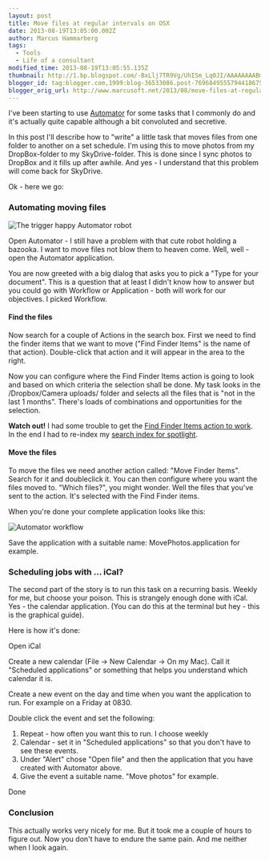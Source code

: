 ```yaml
---
layout: post
title: Move files at regular intervals on OSX
date: 2013-08-19T13:05:00.002Z
author: Marcus Hammarberg
tags:
  - Tools
  - Life of a consultant
modified_time: 2013-08-19T13:05:55.135Z
thumbnail: http://1.bp.blogspot.com/-BxLlj7TR9Vg/UhISm_Lq0JI/AAAAAAAABmY/TNAiogmrJo8/s72-c/Screen+Shot+2013-08-19+at+14.41.50+.png
blogger_id: tag:blogger.com,1999:blog-36533086.post-7696849555794418675
blogger_orig_url: http://www.marcusoft.net/2013/08/move-files-at-regular-intervals-on-osx.html
---
```


I've been starting to use [Automator](http://support.apple.com/kb/HT2488) for some tasks that I commonly do and it's actually quite capable although a bit convoluted and secretive.

In this post I'll describe how to "write" a little task that moves files from one folder to another on a set schedule. I'm using this to move photos from my DropBox-folder to my SkyDrive-folder. This is done since I sync photos to DropBox and it fills up after awhile. And yes - I understand that this problem will come back for SkyDrive.

Ok - here we go:

### Automating moving files

![The trigger happy Automator robot](http://1.bp.blogspot.com/-BxLlj7TR9Vg/UhISm_Lq0JI/AAAAAAAABmY/TNAiogmrJo8/s1600/Screen+Shot+2013-08-19+at+14.41.50+.png)

Open Automator - I still have a problem with that cute robot holding a bazooka. I want to move files not blow them to heaven come. Well, well - open the Automator application.

You are now greeted with a big dialog that asks you to pick a "Type for your document". This is a question that at least I didn't know how to answer but you could go with Workflow or Application - both will work for our objectives. I picked Workflow.

#### Find the files

Now search for a couple of Actions in the search box. First we need to find the finder items that we want to move ("Find Finder Items" is the name of that action).  Double-click that action and it will appear in the area to the right.

Now you can configure where the Find Finder Items action is going to look and based on which criteria the selection shall be done. My task looks in the /Dropbox/Camera uploads/ folder and selects all the files that is "not in the last 1 months". There's loads of combinations and opportunities for the selection.

**Watch out!** I had some trouble to get the [Find Finder Items action to work](http://www.nickshubin.com/articles/mac/find_finder_item.html). In the end I had to re-index my [search index for spotlight](http://support.apple.com/kb/ht2409).

#### Move the files

To move the files we need another action called: "Move Finder Items". Search for it and doubleclick it. You can then configure where you want the files moved to. "Which files?", you might wonder. Well the files that you've sent to the action. It's selected with the Find Finder items.

When you're done your complete application looks like this:

![Automator workflow](http://4.bp.blogspot.com/-C59ead7LJrg/UhIUivOlvZI/AAAAAAAABmk/8ZDF8z8qxG4/s320/Screen+Shot+2013-08-19+at+14.50.09+.png)

Save the application with a suitable name: MovePhotos.application for example.

### Scheduling jobs with ... iCal?

The second part of the story is to run this task on a recurring basis. Weekly for me, but choose your poison. This is strangely enough done with iCal. Yes - the calendar application. (You can do this at the terminal but hey - this is the graphical guide).

Here is how it's done:

Open iCal

Create a new calendar (File -> New Calendar -> On my Mac). Call it "Scheduled applications" or something that helps you understand which calendar it is.

Create a new event on the day and time when you want the application to run. For example on a Friday at 0830.

Double click the event and set the following:

1. Repeat - how often you want this to run. I choose weekly
2. Calendar - set it in "Scheduled applications" so that you don't have to see these events.
3. Under "Alert" chose "Open file" and then the application that you have created with Automator above.
4. Give the event a suitable name. "Move photos" for example.

Done

### Conclusion

This actually works very nicely for me. But it took me a couple of hours to figure out. Now you don't have to endure the same pain. And me neither when I look again.
